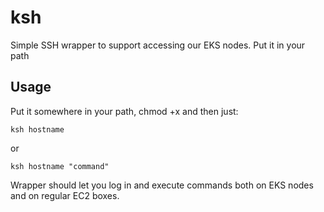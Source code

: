 # ksh
Simple SSH wrapper to support accessing our EKS nodes. Put it in your path

## Usage
Put it somewhere in your path, chmod +x and then just:
```
ksh hostname
```
or
```
ksh hostname "command"
```

Wrapper should let you log in and execute commands both on EKS nodes and on regular EC2 boxes.
